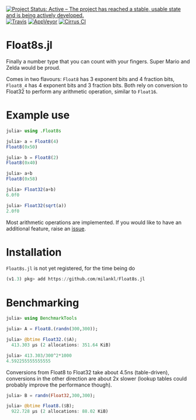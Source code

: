 [![Project Status: Active – The project has reached a stable, usable state and is being actively developed.](https://img.shields.io/badge/repo_status-active-brightgreen?style=flat-square)](https://www.repostatus.org/#active)
[![Travis](https://img.shields.io/travis/com/milankl/Float8s.jl?label=Linux%20%26%20osx&logo=travis&style=flat-square)](https://travis-ci.com/milankl/Float8s.jl)
[![AppVeyor](https://img.shields.io/appveyor/ci/milankl/Float8s-jl?label=Windows&logo=appveyor&logoColor=white&style=flat-square)](https://ci.appveyor.com/project/milankl/Float8s-jl)
[![Cirrus CI](https://img.shields.io/cirrus/github/milankl/Float8s.jl?label=FreeBSD&logo=cirrus-ci&logoColor=white&style=flat-square)](https://cirrus-ci.com/github/milankl/Float8s.jl)

# Float8s.jl
Finally a number type that you can count with your fingers. Super Mario and Zelda would be proud.

Comes in two flavours: `Float8` has 3 exponent bits and 4 fraction bits, `Float8_4` has 4 exponent bits and 3 fraction bits.
Both rely on conversion to Float32 to perform any arithmetic operation, similar to `Float16`.

# Example use

```julia
julia> using .Float8s

julia> a = Float8(4)
Float8(0x50)

julia> b = Float8(2)
Float8(0x40)

julia> a+b
Float8(0x58)

julia> Float32(a+b)
6.0f0

julia> Float32(sqrt(a))
2.0f0
```
Most arithmetic operations are implemented. If you would like to have an additional feature, raise an [issue](https://github.com/milankl/Float8s.jl/issues).

# Installation

`Float8s.jl` is not yet registered, for the time being do
```julia
(v1.3) pkg> add https://github.com/milankl/Float8s.jl
```

# Benchmarking
```julia
julia> using BenchmarkTools

julia> A = Float8.(randn(300,300));

julia> @btime Float32.($A);
  413.303 μs (2 allocations: 351.64 KiB)

julia> 413.303/300^2*1000
4.592255555555555
```
Conversions from Float8 to Float32 take about 4.5ns (table-driven), conversions in the other direction are about 2x slower (lookup tables could probably improve the performance though). 
```julia
julia> B = randn(Float32,300,300);

julia> @btime Float8.($B);
  922.728 μs (2 allocations: 88.02 KiB)
 ```
 
